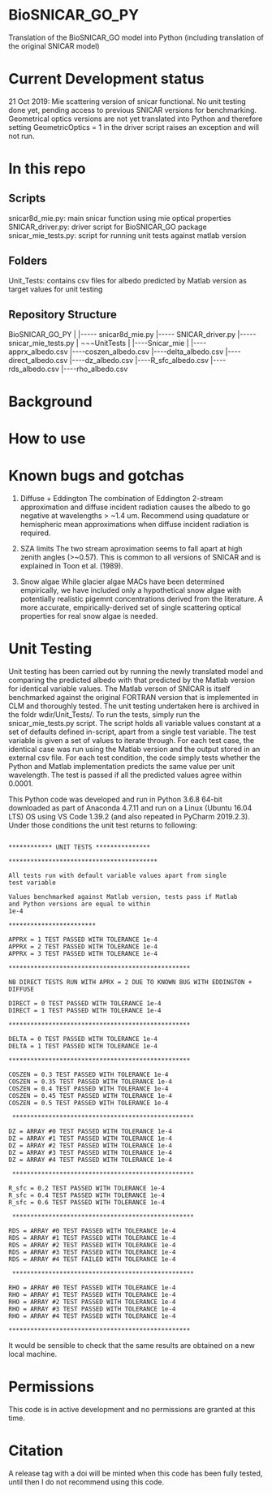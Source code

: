 # BioSNICAR_GO_PY

Translation of the BioSNICAR_GO model into Python (including translation of the original SNICAR model)

# Current Development status

21 Oct 2019: Mie scattering version of snicar functional. No unit testing done yet, pending access to previous SNICAR versions for benchmarking. Geometrical optics versions are not yet translated into Python and therefore setting GeometricOptics = 1 in the driver script raises an exception and will not run.

# In this repo

## Scripts
snicar8d_mie.py: main snicar function using mie optical properties
SNICAR_driver.py: driver script for BioSNICAR_GO package
snicar_mie_tests.py: script for running unit tests against matlab version

## Folders
Unit_Tests: contains csv files for albedo predicted by Matlab version as target values for unit testing

## Repository Structure

BioSNICAR_GO_PY
|
|----- snicar8d_mie.py
|----- SNICAR_driver.py
|----- snicar_mie_tests.py
|
¬¬¬UnitTests
      |
      |----Snicar_mie
              |
              |----apprx_albedo.csv
              |----coszen_albedo.csv
              |----delta_albedo.csv
              |----direct_albedo.csv
              |----dz_albedo.csv
              |----R_sfc_albedo.csv
              |----rds_albedo.csv
              |----rho_albedo.csv


# Background

# How to use

# Known bugs and gotchas

1) Diffuse + Eddington
The combination of Eddington 2-stream approximation and diffuse incident radiation causes the albedo to go negative at wavelengths > ~1.4 um. Recommend using quadature or hemispheric mean approximations when diffuse
incident radiation is required.

2) SZA limits
The two stream aproximation seems to fall apart at high zenith angles (>~0.57). This is common to all versions of SNICAR and is explained in Toon et al. (1989).

3) Snow algae
While glacier algae MACs have been determined empirically, we have included only a hypothetical snow algae with potentially realistic pigemnt concentrations derived from the literature. A more accurate, empirically-derived set of single scattering optical properties for real snow algae is needed.


# Unit Testing

Unit testing has been carried out by running the newly translated model and comparing the predicted albedo with that predicted by the Matlab version for identical variable values. The Matlab verson of SNICAR is itself benchmarked against the original FORTRAN version that is implemented in CLM and thoroughly tested. The unit testing undertaken here is archived in the foldr wdir/Unit_Tests/. To run the tests, simply run the snicar_mie_tests.py script. The script holds all variable values constant at a set of defaults defined in-script, apart from a single test variable. The test variable is given a set of values to iterate through. For each test case, the identical case was run using the Matlab version and the output stored in an external csv file. For each test condition, the code simply tests whether the Python and Matlab implementation predicts the same value per unit wavelength. The test is passed if all the predicted values agree within 0.0001. 

This Python code was developed and run in Python 3.6.8 64-bit downloaded as part of Anaconda 4.7.11 and run on a Linux (Ubuntu 16.04 LTS) OS using VS Code 1.39.2 (and also repeated in PyCharm 2019.2.3). Under those conditions the unit test returns to following:

```

************ UNIT TESTS ***************

*****************************************

All tests run with default variable values apart from single 
test variable

Values benchmarked against Matlab version, tests pass if Matlab 
and Python versions are equal to within 
1e-4

************************

APPRX = 1 TEST PASSED WITH TOLERANCE 1e-4
APPRX = 2 TEST PASSED WITH TOLERANCE 1e-4
APPRX = 3 TEST PASSED WITH TOLERANCE 1e-4

**************************************************

NB DIRECT TESTS RUN WITH APRX = 2 DUE TO KNOWN BUG WITH EDDINGTON + DIFFUSE

DIRECT = 0 TEST PASSED WITH TOLERANCE 1e-4
DIRECT = 1 TEST PASSED WITH TOLERANCE 1e-4

**************************************************

DELTA = 0 TEST PASSED WITH TOLERANCE 1e-4
DELTA = 1 TEST PASSED WITH TOLERANCE 1e-4

**************************************************

COSZEN = 0.3 TEST PASSED WITH TOLERANCE 1e-4
COSZEN = 0.35 TEST PASSED WITH TOLERANCE 1e-4
COSZEN = 0.4 TEST PASSED WITH TOLERANCE 1e-4
COSZEN = 0.45 TEST PASSED WITH TOLERANCE 1e-4
COSZEN = 0.5 TEST PASSED WITH TOLERANCE 1e-4

 **************************************************

DZ = ARRAY #0 TEST PASSED WITH TOLERANCE 1e-4
DZ = ARRAY #1 TEST PASSED WITH TOLERANCE 1e-4
DZ = ARRAY #2 TEST PASSED WITH TOLERANCE 1e-4
DZ = ARRAY #3 TEST PASSED WITH TOLERANCE 1e-4
DZ = ARRAY #4 TEST PASSED WITH TOLERANCE 1e-4

 **************************************************

R_sfc = 0.2 TEST PASSED WITH TOLERANCE 1e-4
R_sfc = 0.4 TEST PASSED WITH TOLERANCE 1e-4
R_sfc = 0.6 TEST PASSED WITH TOLERANCE 1e-4

 **************************************************

RDS = ARRAY #0 TEST PASSED WITH TOLERANCE 1e-4
RDS = ARRAY #1 TEST PASSED WITH TOLERANCE 1e-4
RDS = ARRAY #2 TEST PASSED WITH TOLERANCE 1e-4
RDS = ARRAY #3 TEST PASSED WITH TOLERANCE 1e-4
RDS = ARRAY #4 TEST FAILED WITH TOLERANCE 1e-4

 **************************************************

RHO = ARRAY #0 TEST PASSED WITH TOLERANCE 1e-4
RHO = ARRAY #1 TEST PASSED WITH TOLERANCE 1e-4
RHO = ARRAY #2 TEST PASSED WITH TOLERANCE 1e-4
RHO = ARRAY #3 TEST PASSED WITH TOLERANCE 1e-4
RHO = ARRAY #4 TEST PASSED WITH TOLERANCE 1e-4

**************************************************
```

It would be sensible to check that the same results are obtained on a new local machine.

# Permissions
This code is in active development and no permissions are granted at this time.


# Citation
A release tag with a doi will be minted when this code has been fully tested, until then I do not recommend using this code.